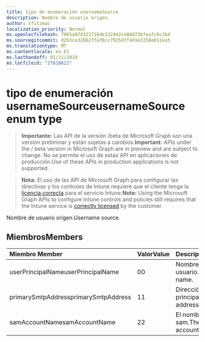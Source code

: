 ```yaml
---
title: tipo de enumeración usernameSource
description: Nombre de usuario origen.
author: tfitzmac
localization_priority: Normal
ms.openlocfilehash: 7065a97d322716de132442ce88d73bfea7c8c2b4
ms.sourcegitcommit: d2b3ca32602ffa76cc7925d7f4d1e2258e611ea5
ms.translationtype: MT
ms.contentlocale: es-ES
ms.lasthandoff: 01/11/2019
ms.locfileid: "27810622"
---
```

# <a name="usernamesource-enum-type"></a><span data-ttu-id="6e10e-103">tipo de enumeración usernameSource</span><span class="sxs-lookup"><span data-stu-id="6e10e-103">usernameSource enum type</span></span>

> <span data-ttu-id="6e10e-104">**Importante:** Las API de la versión /beta de Microsoft Graph son una versión preliminar y están sujetas a cambios.</span><span class="sxs-lookup"><span data-stu-id="6e10e-104">**Important:** APIs under the / beta version in Microsoft Graph are in preview and are subject to change.</span></span> <span data-ttu-id="6e10e-105">No se permite el uso de estas API en aplicaciones de producción.</span><span class="sxs-lookup"><span data-stu-id="6e10e-105">Use of these APIs in production applications is not supported.</span></span>

> <span data-ttu-id="6e10e-106">**Nota:** El uso de las API de Microsoft Graph para configurar las directivas y los controles de Intune requiere que el cliente tenga la [licencia correcta](https://go.microsoft.com/fwlink/?linkid=839381) para el servicio Intune.</span><span class="sxs-lookup"><span data-stu-id="6e10e-106">**Note:** Using the Microsoft Graph APIs to configure Intune controls and policies still requires that the Intune service is [correctly licensed](https://go.microsoft.com/fwlink/?linkid=839381) by the customer.</span></span>

<span data-ttu-id="6e10e-107">Nombre de usuario origen.</span><span class="sxs-lookup"><span data-stu-id="6e10e-107">Username source.</span></span>
## <a name="members"></a><span data-ttu-id="6e10e-108">Miembros</span><span class="sxs-lookup"><span data-stu-id="6e10e-108">Members</span></span>
|<span data-ttu-id="6e10e-109">Miembro	</span><span class="sxs-lookup"><span data-stu-id="6e10e-109">Member</span></span>|<span data-ttu-id="6e10e-110">Valor</span><span class="sxs-lookup"><span data-stu-id="6e10e-110">Value</span></span>|<span data-ttu-id="6e10e-111">Descripción</span><span class="sxs-lookup"><span data-stu-id="6e10e-111">Description</span></span>|
|:---|:---|:---|
|<span data-ttu-id="6e10e-112">userPrincipalName</span><span class="sxs-lookup"><span data-stu-id="6e10e-112">userPrincipalName</span></span>|<span data-ttu-id="6e10e-113">0</span><span class="sxs-lookup"><span data-stu-id="6e10e-113">0</span></span>|<span data-ttu-id="6e10e-114">Nombre principal de usuario.</span><span class="sxs-lookup"><span data-stu-id="6e10e-114">User principal name.</span></span>|
|<span data-ttu-id="6e10e-115">primarySmtpAddress</span><span class="sxs-lookup"><span data-stu-id="6e10e-115">primarySmtpAddress</span></span>|<span data-ttu-id="6e10e-116">1</span><span class="sxs-lookup"><span data-stu-id="6e10e-116">1</span></span>|<span data-ttu-id="6e10e-117">Dirección SMTP principal.</span><span class="sxs-lookup"><span data-stu-id="6e10e-117">Primary SMTP address.</span></span>|
|<span data-ttu-id="6e10e-118">samAccountName</span><span class="sxs-lookup"><span data-stu-id="6e10e-118">samAccountName</span></span>|<span data-ttu-id="6e10e-119">2</span><span class="sxs-lookup"><span data-stu-id="6e10e-119">2</span></span>|<span data-ttu-id="6e10e-120">El nombre de cuenta sam.</span><span class="sxs-lookup"><span data-stu-id="6e10e-120">The user sam account name.</span></span>|





